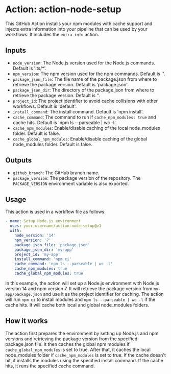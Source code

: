 # Action: action-node-setup

This GitHub Action installs your npm modules with cache support and injects extra information into your pipeline that can be used by your workflows. It includes the `extra-info` action.

## Inputs

- `node_version`: The Node.js version used for the Node.js commands. Default is 'lts/*'.
- `npm_version`: The npm version used for the npm commands. Default is ''.
- `package_json_file`: The file name of the package.json from where to retrieve the package version. Default is 'package.json'.
- `package_json_dir`: The directory of the package.json from where to retrieve the package version. Default is ''.
- `project_id`: The project identifier to avoid cache collisions with other workflows. Default is 'default'.
- `install_command`: The install command. Default is 'npm install'.
- `cache_command`: The command to run if `cache_npm_modules: true` and cache hits. Default is 'npm ls --parseable | wc -l'.
- `cache_npm_modules`: Enable/disable caching of the local node_modules folder. Default is false.
- `cache_global_npm_modules`: Enable/disable caching of the global node_modules folder. Default is false.

## Outputs

- `github_branch`: The GitHub branch name.
- `package_version`: The package version of the repository. The `PACKAGE_VERSION` environment variable is also exported.

## Usage

This action is used in a workflow file as follows:

```yaml
- name: Setup Node.js environment
  uses: your-username/action-node-setup@v1
  with:
    node_version: '14'
    npm_version: '7'
    package_json_file: 'package.json'
    package_json_dir: 'my-app'
    project_id: 'my-app'
    install_command: 'npm ci'
    cache_command: 'npm ls --parseable | wc -l'
    cache_npm_modules: true
    cache_global_npm_modules: true
```

In this example, the action will set up a Node.js environment with Node.js version 14 and npm version 7. It will retrieve the package version from `my-app/package.json` and use it as the project identifier for caching. The action will run `npm ci` to install modules and `npm ls --parseable | wc -l` if the cache hits. It will cache both local and global node_modules folders.

## How it works

The action first prepares the environment by setting up Node.js and npm versions and retrieving the package version from the specified package.json file. It then caches the global npm modules if `cache_global_npm_modules` is set to true. After that, it caches the local node_modules folder if `cache_npm_modules` is set to true. If the cache doesn't hit, it installs the modules using the specified install command. If the cache hits, it runs the specified cache command.
